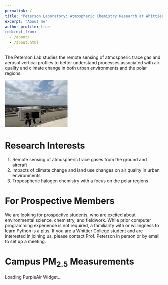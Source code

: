 ```yaml
---
permalink: /
title: "Peterson Laboratory: Atmospheric Chemistry Research at Whittier College"
excerpt: "About me"
author_profile: true
redirect_from: 
  - /about/
  - /about.html
---
```


The Peterson Lab studies the remote sensing of atmospheric trace gas and aerosol vertical profiles to better understand processes associated with air quality and climate change in both urban environments and the polar regions. 


<img src="/images/DOAS.jpg" height="150px">



Research Interests
======
1. Remote sensing of atmospheric trace gases from the ground and aircraft
1. Impacts of climate change and land use changes on air quality in urban environments
1. Tropospheric halogen chemistry with a focus on the polar regions

For Prospective Members
======
We are looking for prospective students, who are excited about environmental science, chemistry, and fieldwork. While prior computer programming experience is not required, a familiarity with or willingness to learn Python is a plus. If you are a Whittier College student and are interested in joining us,  please contact Prof. Peterson in person or by email to set up a meeting.

Campus PM<sub>2.5</sub> Measurements
=====
<div id='PurpleAirWidget_55251_module_PM25_conversion_C0_average_10_layer_standard'>Loading PurpleAir Widget...</div>
<script src='https://www.purpleair.com/pa.widget.js?key=5PVQM8FJNB0TLNTG&module=PM25&conversion=C0&average=10&layer=standard&container=PurpleAirWidget_55251_module_PM25_conversion_C0_average_10_layer_standard'></script>
